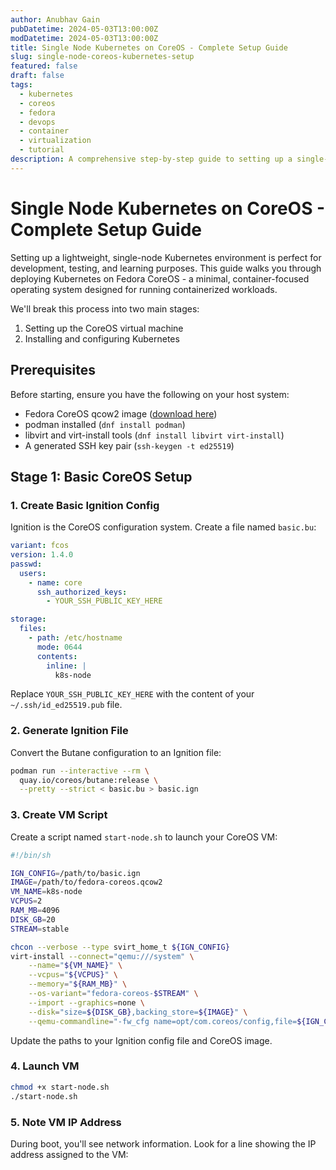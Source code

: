 ```yaml
---
author: Anubhav Gain
pubDatetime: 2024-05-03T13:00:00Z
modDatetime: 2024-05-03T13:00:00Z
title: Single Node Kubernetes on CoreOS - Complete Setup Guide
slug: single-node-coreos-kubernetes-setup
featured: false
draft: false
tags:
  - kubernetes
  - coreos
  - fedora
  - devops
  - container
  - virtualization
  - tutorial
description: A comprehensive step-by-step guide to setting up a single-node Kubernetes cluster on Fedora CoreOS, covering everything from VM creation to deploying your first application.
---
```


# Single Node Kubernetes on CoreOS - Complete Setup Guide

Setting up a lightweight, single-node Kubernetes environment is perfect for development, testing, and learning purposes. This guide walks you through deploying Kubernetes on Fedora CoreOS - a minimal, container-focused operating system designed for running containerized workloads.

We'll break this process into two main stages:

1. Setting up the CoreOS virtual machine
2. Installing and configuring Kubernetes

## Prerequisites

Before starting, ensure you have the following on your host system:

- Fedora CoreOS qcow2 image ([download here](https://getfedora.org/coreos/download/))
- podman installed (`dnf install podman`)
- libvirt and virt-install tools (`dnf install libvirt virt-install`)
- A generated SSH key pair (`ssh-keygen -t ed25519`)

## Stage 1: Basic CoreOS Setup

### 1. Create Basic Ignition Config

Ignition is the CoreOS configuration system. Create a file named `basic.bu`:

```yaml
variant: fcos
version: 1.4.0
passwd:
  users:
    - name: core
      ssh_authorized_keys:
        - YOUR_SSH_PUBLIC_KEY_HERE

storage:
  files:
    - path: /etc/hostname
      mode: 0644
      contents:
        inline: |
          k8s-node
```

Replace `YOUR_SSH_PUBLIC_KEY_HERE` with the content of your `~/.ssh/id_ed25519.pub` file.

### 2. Generate Ignition File

Convert the Butane configuration to an Ignition file:

```bash
podman run --interactive --rm \
  quay.io/coreos/butane:release \
  --pretty --strict < basic.bu > basic.ign
```

### 3. Create VM Script

Create a script named `start-node.sh` to launch your CoreOS VM:

```bash
#!/bin/sh

IGN_CONFIG=/path/to/basic.ign
IMAGE=/path/to/fedora-coreos.qcow2
VM_NAME=k8s-node
VCPUS=2
RAM_MB=4096
DISK_GB=20
STREAM=stable

chcon --verbose --type svirt_home_t ${IGN_CONFIG}
virt-install --connect="qemu:///system" \
    --name="${VM_NAME}" \
    --vcpus="${VCPUS}" \
    --memory="${RAM_MB}" \
    --os-variant="fedora-coreos-$STREAM" \
    --import --graphics=none \
    --disk="size=${DISK_GB},backing_store=${IMAGE}" \
    --qemu-commandline="-fw_cfg name=opt/com.coreos/config,file=${IGN_CONFIG}"
```

Update the paths to your Ignition config file and CoreOS image.

### 4. Launch VM

```bash
chmod +x start-node.sh
./start-node.sh
```

### 5. Note VM IP Address

During boot, you'll see network information. Look for a line showing the IP address assigned to the VM:
